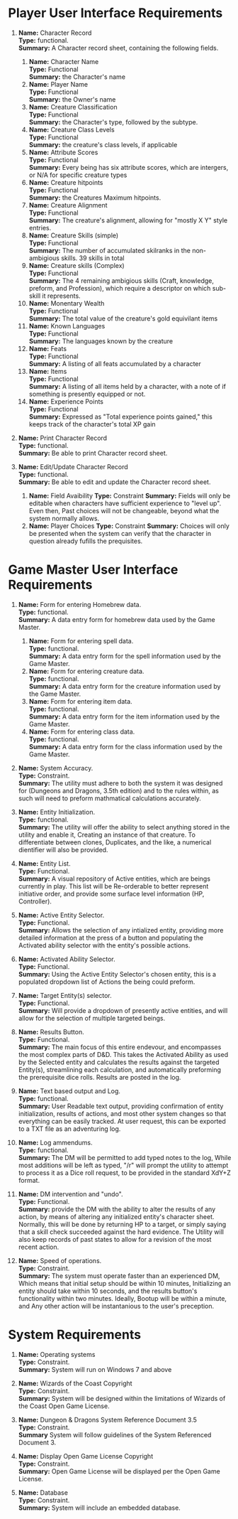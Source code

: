 # Player User Interface Requirements
1.  **Name:** Character Record  
    **Type:** functional.  
    **Summary:** A Character record sheet, containing the following fields.  
      1. **Name:**  Character Name  
         **Type:**  Functional  
         **Summary:**  the Character's name  
      2. **Name:**  Player Name  
         **Type:**  Functional  
         **Summary:**  the Owner's name
      3. **Name:**  Creature Classification  
         **Type:**  Functional  
         **Summary:**  the Character's type, followed by the subtype.   
      4. **Name:**  Creature Class Levels  
         **Type:**  Functional  
         **Summary:**  the creature's class levels, if applicable  
      5. **Name:**  Attribute Scores  
         **Type:**  Functional  
         **Summary:**  Every being has six attribute scores, which are intergers, or N/A for specific creature types
      6. **Name:**  Creature hitpoints  
         **Type:**  Functional  
         **Summary:**  the Creatures Maximum hitpoints.    
      7. **Name:**  Creature Alignment  
         **Type:**  Functional  
         **Summary:**  The creature's alignment, allowing for "mostly X Y" style entries.    
      8. **Name:**  Creature Skills (simple)  
         **Type:**  Functional  
         **Summary:**  The number of accumulated skilranks in the non-ambigious skills. 39 skills in total  
      9. **Name:**  Creature skills (Complex)  
         **Type:**  Functional  
         **Summary:**  The 4 remaining ambigious skills (Craft, knowledge, preform, and Profession), which require a descriptor on which sub-skill it represents. 
      0. **Name:**  Monentary Wealth  
         **Type:**  Functional  
         **Summary:**  The total value of the creature's gold equivilant items  
      1. **Name:**  Known Languages  
         **Type:**  Functional  
         **Summary:**  The languages known by the creature  
      2. **Name:**  Feats  
         **Type:**  Functional  
         **Summary:**  A listing of all feats accumulated by a character    
      3. **Name:**  Items  
         **Type:**  Functional  
         **Summary:**  A listing of all items held by a character, with a note of if something is presently equipped or not.  
      4. **Name:**  Experience Points  
         **Type:**  Functional  
         **Summary:**  Expressed as "Total experience points gained," this keeps track of the character's total XP gain     
         
2. **Name:** Print Character Record  
    **Type:** functional.  
    **Summary:** Be able to print Character record sheet.
    
2. **Name:** Edit/Update Character Record  
    **Type:** functional.  
    **Summary:** Be able to edit and update the Character record sheet.
      1. **Name:**   Field Avaibility
         **Type:**   Constraint
         **Summary:**   Fields will only be editable when characters have sufficient experience to "level up". Even then, Past choices will not be changeable, beyond what the system normally allows.    
      2. **Name:**   Player Choices
         **Type:**   Constraint
         **Summary:**   Choices will only be presented when the system can verify that the character in question already fufills the prequisites.    

# Game Master User Interface Requirements
1.  **Name:** Form for entering Homebrew data.  
    **Type:** functional.  
    **Summary:** A data entry form for homebrew data used by the Game Master.  
      1.  **Name:** Form for entering spell data.  
          **Type:** functional.  
          **Summary:** A data entry form for the spell information used by the Game Master.
      2.  **Name:** Form for entering creature data.  
          **Type:** functional.    
          **Summary:** A data entry form for the creature information used by the Game Master.
      3.  **Name:** Form for entering item data.  
          **Type:** functional.    
          **Summary:** A data entry form for the item information used by the Game Master.
      4.  **Name:** Form for entering class data.  
          **Type:** functional.    
          **Summary:** A data entry form for the class information used by the Game Master.

5.  **Name:** System Accuracy.  
    **Type:** Constraint.  
    **Summary:** The utility must adhere to both the system it was designed for (Dungeons and Dragons, 3.5th edition) and to the rules within, as such will need to preform mathmatical calculations accurately.  

6.  **Name:** Entity Initialization.  
    **Type:** functional.  
    **Summary:** The utility will offer the ability to select anything stored in the utility and enable it, Creating an instance of that creature. To differentiate between clones, Duplicates, and the like, a numerical dientifier will also be provided.  

7.  **Name:** Entity List.  
    **Type:** Functional.  
    **Summary:** A visual repository of Active entities, which are beings currently in play. This list will be Re-orderable to better represent initiative order, and provide some surface level information (HP, Controller).   

8.  **Name:** Active Entity Selector.  
    **Type:** Functional.  
    **Summary:** Allows the selection of any intialized entity, providing more detailed information at the press of a button and populating the Activated ability selector with the entity's possible actions.  
    
9.  **Name:** Activated Ability Selector.  
    **Type:** Functional.  
    **Summary:** Using the Active Entity Selector's chosen entity, this is a populated dropdown list of Actions the being could preform.    
    
10. **Name:** Target Entity(s) selector.  
    **Type:** Functional.  
    **Summary:** Will provide a dropdown of presently active entities, and will allow for the selection of multiple targeted beings.  
    
11. **Name:** Results Button.  
    **Type:** Functional.  
    **Summary:** The main focus of this entire endevour, and encompasses the most complex parts of D&D. This takes the Activated Ability as used by the Selected entity and calculates the results against the targeted Entity(s), streamlining each calculation, and automatically preforming the prerequisite dice rolls. Results are posted in the log.  

12. **Name:** Text based output and Log.  
    **Type:** functional.  
    **Summary:** User Readable text output, providing confirmation of entity initialization, results of actions, and most other system changes so that everything can be easily tracked. At user request, this can be exported to a TXT file as an adventuring log.   
    
13. **Name:** Log ammendums.  
    **Type:** functional.  
    **Summary:** The DM will be permitted to add typed notes to the log, While most additions will be left as typed, "/r" will prompt the utility to attempt to process it as a Dice roll request, to be provided in the standard XdY+Z format.   

14. **Name:** DM intervention and "undo".  
    **Type:** Functional.  
    **Summary:** provide the DM with the ability to alter the results of any action, by means of altering any initialized entity's character sheet. Normally, this will be done by returning HP to a target, or simply saying that a skill check succeeded against the hard evidence. The Utility will also keep records of past states to allow for a revision of the most recent action.    

15. **Name:** Speed of operations.  
    **Type:** Constraint.  
    **Summary:** The system must operate faster than an experienced DM, Which means that initial setup should be within 10 minutes, Initializing an entity should take within 10 seconds, and the results button's functionality within two minutes. Ideally, Bootup will be within a minute, and Any other action will be instantanious to the user's preception.  

    
# System Requirements
1.  **Name:** Operating systems  
    **Type:** Constraint.  
    **Summary:** System will run on Windows 7 and above  
    
2. **Name:** Wizards of the Coast Copyright  
   **Type:** Constraint.  
   **Summary:** System will be designed within the limitations of Wizards of the Coast Open Game License.  
    
3. **Name:** Dungeon & Dragons System Reference Document 3.5  
   **Type:** Constraint.  
   **Summary** System will follow guidelines of the System Referenced Document 3.   
   
4. **Name:** Display Open Game License Copyright  
   **Type:** Constraint.  
   **Summary:** Open Game License will be displayed per the Open Game License.  
   
5. **Name:** Database  
   **Type:** Constraint.  
   **Summary:** System will include an embedded database.

